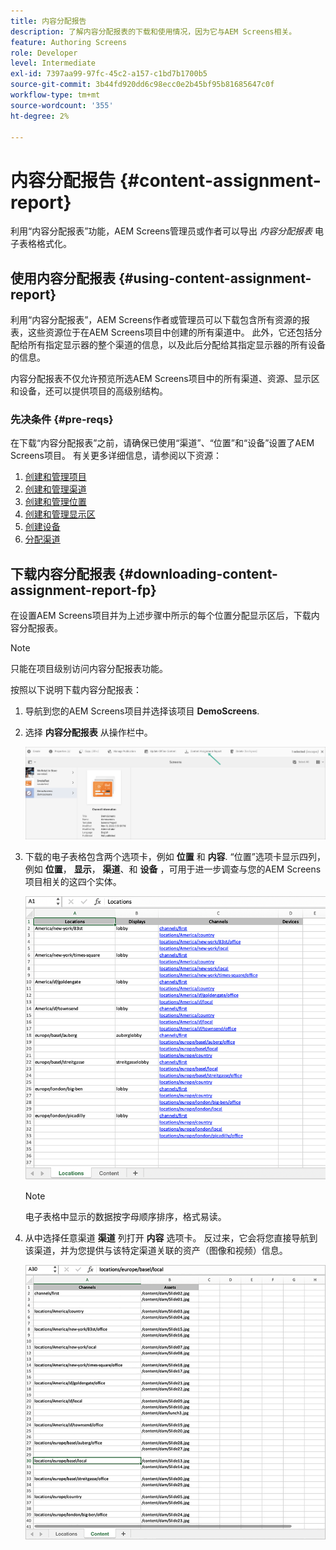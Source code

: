 ```yaml
---
title: 内容分配报告
description: 了解内容分配报表的下载和使用情况，因为它与AEM Screens相关。
feature: Authoring Screens
role: Developer
level: Intermediate
exl-id: 7397aa99-97fc-45c2-a157-c1bd7b1700b5
source-git-commit: 3b44fd920dd6c98ecc0e2b45bf95b81685647c0f
workflow-type: tm+mt
source-wordcount: '355'
ht-degree: 2%

---
```


# 内容分配报告 {#content-assignment-report}

利用“内容分配报表”功能，AEM Screens管理员或作者可以导出 *内容分配报表* 电子表格格式化。

## 使用内容分配报表 {#using-content-assignment-report}

利用“内容分配报表”，AEM Screens作者或管理员可以下载包含所有资源的报表，这些资源位于在AEM Screens项目中创建的所有渠道中。 此外，它还包括分配给所有指定显示器的整个渠道的信息，以及此后分配给其指定显示器的所有设备的信息。

内容分配报表不仅允许预览所选AEM Screens项目中的所有渠道、资源、显示区和设备，还可以提供项目的高级别结构。


### 先决条件 {#pre-reqs}

在下载“内容分配报表”之前，请确保已使用“渠道”、“位置”和“设备”设置了AEM Screens项目。
有关更多详细信息，请参阅以下资源：

1. [创建和管理项目](/help/user-guide/creating-a-screens-project.md)
1. [创建和管理渠道](/help/user-guide/managing-channels.md)
1. [创建和管理位置](/help/user-guide/managing-locations.md)
1. [创建和管理显示区](/help/user-guide/managing-displays.md)
1. [创建设备](/help/user-guide/managing-devices.md)
1. [分配渠道](/help/user-guide/channel-assignment-latest-fp.md)


## 下载内容分配报表 {#downloading-content-assignment-report-fp}

在设置AEM Screens项目并为上述步骤中所示的每个位置分配显示区后，下载内容分配报表。

>[!NOTE]
>只能在项目级别访问内容分配报表功能。

按照以下说明下载内容分配报表：

1. 导航到您的AEM Screens项目并选择该项目 **DemoScreens**.

1. 选择 **内容分配报表** 从操作栏中。

   ![图像](/help/user-guide/assets/content-assignment-report/can-download.png)

1. 下载的电子表格包含两个选项卡，例如 **位置** 和 **内容**. “位置”选项卡显示四列，例如 **位置**， **显示**， **渠道**、和 **设备** ，可用于进一步调查与您的AEM Screens项目相关的这四个实体。

   ![图像](/help/user-guide/assets/content-assignment-report/report-sheet1.png)

   >[!NOTE]
   >电子表格中显示的数据按字母顺序排序，格式易读。

1. 从中选择任意渠道 **渠道** 列打开 **内容** 选项卡。 反过来，它会将您直接导航到该渠道，并为您提供与该特定渠道关联的资产（图像和视频）信息。

   ![图像](/help/user-guide/assets/content-assignment-report/report-sheet2.png)
